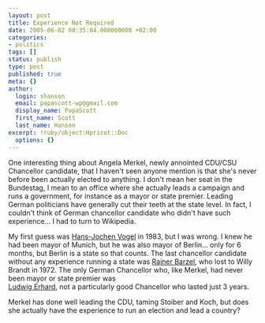 ```yaml
---
layout: post
title: Experience Not Required
date: 2005-06-02 00:35:04.000000000 +02:00
categories:
- politics
tags: []
status: publish
type: post
published: true
meta: {}
author:
  login: shanson
  email: papascott-wp@gmail.com
  display_name: PapaScott
  first_name: Scott
  last_name: Hanson
excerpt: !ruby/object:Hpricot::Doc
  options: {}
---
```

<p>One interesting thing about Angela Merkel, newly annointed CDU/CSU Chancellor candidate, that I haven't seen anyone mention is that she's never before been actually elected to anything. I don't mean her seat in the Bundestag, I mean to an office where she actually leads a campaign and runs a government, for instance as a mayor or state premier. Leading German politicians have generally cut their teeth at the state level. In fact, I couldn't think of German chancellor candidate who didn't have such experience... I had to turn to Wikipedia.</p>
<p>My first guess was <a href="http://de.wikipedia.org/wiki/Hans-Jochen_Vogel">Hans-Jochen Vogel</a> in 1983, but I was wrong. I knew he had been mayor of Munich, but he was also mayor of Berlin... only for 6 months, but Berlin is a state so that counts. The last chancellor candidate without any experience running a state was <a href="http://de.wikipedia.org/wiki/Rainer_Barzel">Rainer Barzel</a>, who lost to Willy Brandt in 1972. The only German Chancellor who, like Merkel, had never been mayor or state premier was<br />
<a href="http://de.wikipedia.org/wiki/Ludwig_Erhard">Ludwig Erhard</a>, not a particularly good Chancellor who lasted just 3 years. </p>
<p>Merkel has done well leading the CDU, taming Stoiber and Koch, but does she actually have the experience to run an election and lead a country?</p>
